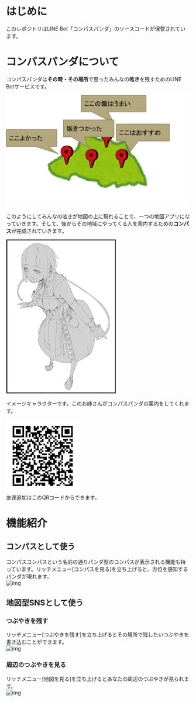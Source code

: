 # はじめに
このレポジトリはLINE Bot「コンパスパンダ」のソースコードが保管されています。

# コンパスパンダについて
コンパスパンダは**その時・その場所**で思ったみんなの**呟き**を残すためのLINE Botサービスです。  

![img](./assets/イメージ図.png "イメージ図")

このようにしてみんなの呟きが地図の上に現れることで、一つの地図アプリになっていきます。そして、後からその地域にやってくる人を案内するための**コンパス**が完成されていきます。

![img](./assets/image.png "イメージ図")

イメージキャラクターです。このお姉さんがコンパスパンダの案内をしてくれます。

![img](./assets/QR.png "QR")  
友達追加はこのQRコードからできます。</br>

# 機能紹介

## コンパスとして使う
コンパスコンパスという名前の通りパンダ型のコンパスが表示される機能も持っています。リッチメニュー[コンパスを見る]を立ち上げると、方位を感知するパンダが現れます。  
![img](./assets/compass.gif "コンパス")

## 地図型SNSとして使う

### つぶやきを残す
リッチメニュー[つぶやきを残す]を立ち上げるとその場所で残したいつぶやきを書き込むことができます。  
![img](./assets/tweet.gif "つぶやき")

### 周辺のつぶやきを見る
リッチメニュー[地図を見る]を立ち上げるとあなたの周辺のつぶやきが見られます。  
![img](./assets/map.gif "地図")

